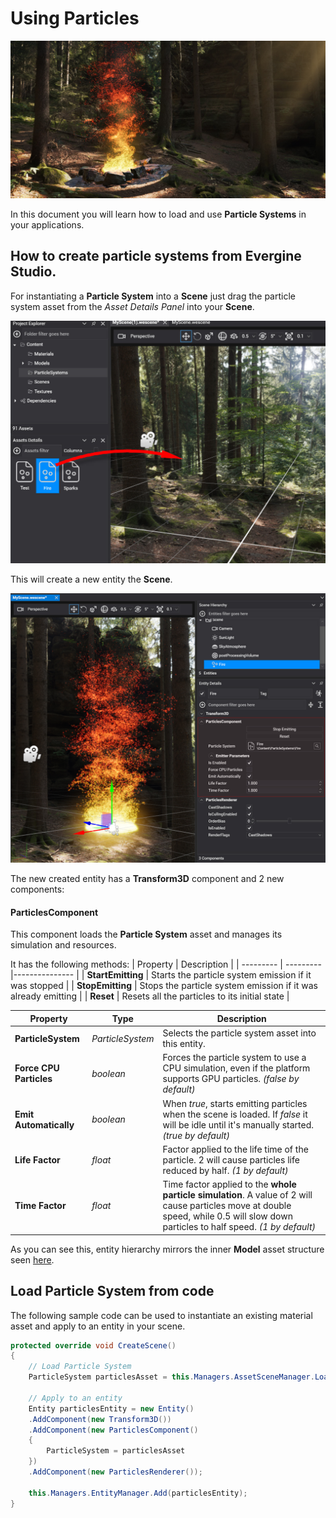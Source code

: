 # Using Particles

![Particles header](images/particles.jpg)

In this document you will learn how to load and use **Particle Systems** in your applications.

## How to create particle systems from Evergine Studio.

For instantiating a **Particle System** into a **Scene** just drag the particle system asset from the *Asset Details Panel* into  your **Scene**.

![Dragging a Particle System](images/drag_particles.jpg)

This will create a new entity the **Scene**.

![New Particle System](images/new_particles.jpg)

The new created entity has a **Transform3D** component and 2 new components:

#### ParticlesComponent

This component loads the **Particle System** asset and manages its simulation and resources.

It has the following methods:
| Property | Description |
| --------- | --------- |--------------- |
| **StartEmitting**  | Starts the particle system emission if it was stopped |
| **StopEmitting**  | Stops the particle system emission if it was already emitting |
| **Reset**  | Resets all the particles to its initial state |

| Property | Type |Description |
| --------- | --------- |--------------- |
| **ParticleSystem**  | _ParticleSystem_ | Selects the particle system asset into this entity.
| **Force CPU Particles** | _boolean_| Forces the particle system to use a CPU simulation, even if the platform supports GPU particles. _(false by default)_
| **Emit Automatically** | _boolean_ | When _true_, starts emitting particles when the scene is loaded. If _false_ it will be idle until it's manually started. _(true by default)_
| **Life Factor** | _float_ | Factor applied to the life time of the particle. 2 will cause particles life reduced by half. _(1 by default)_
| **Time Factor** | _float_ | Time factor applied to the **whole particle simulation**. A value of 2 will cause particles move at double speed, while 0.5 will slow down particles to half speed. _(1 by default)_

As you can see this, entity hierarchy mirrors the inner **Model** asset structure seen [here](index.md).

## Load Particle System from code
The following sample code can be used to instantiate an existing material asset and apply to an entity in your scene.
```csharp
protected override void CreateScene()
{
    // Load Particle System
    ParticleSystem particlesAsset = this.Managers.AssetSceneManager.Load<ParticleSystem>(EvergineContent.Particles.MyParticleSystem);

    // Apply to an entity
    Entity particlesEntity = new Entity()
    .AddComponent(new Transform3D())
    .AddComponent(new ParticlesComponent() 
    { 
        ParticleSystem = particlesAsset 
    })
    .AddComponent(new ParticlesRenderer());

    this.Managers.EntityManager.Add(particlesEntity);
}
```